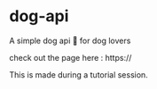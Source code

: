 # dog-api

A simple dog api 🐶 for dog lovers

check out the page here : https://

This is made during a tutorial session.